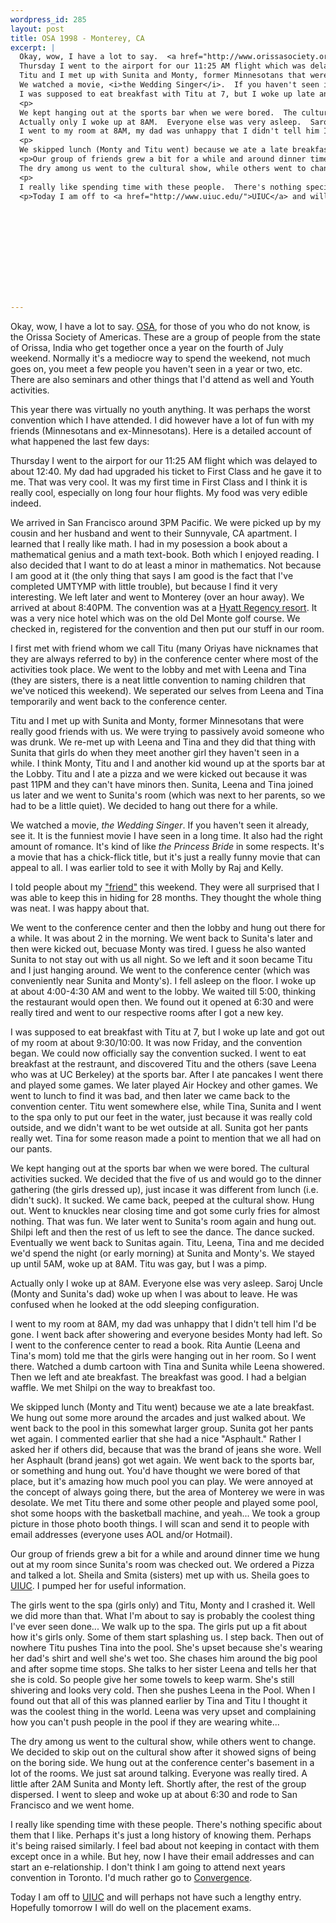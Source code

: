 ```yaml
--- 
wordpress_id: 285
layout: post
title: OSA 1998 - Monterey, CA
excerpt: |
  Okay, wow, I have a lot to say.  <a href="http://www.orissasociety.org">OSA</a>, for those of you who do not know, is the Orissa Society of Americas.  These are a group of people from the state of Orissa, India who get together once a year on the fourth of July weekend.  Normally it's a mediocre way to spend the weekend, not much goes on, you meet a few people you haven't seen in a year or two, etc.  There are also seminars and other things that I'd attend as well and Youth activities.<p>This year there was virtually no youth anything.  It was perhaps the worst convention which I have attended.  I did however have a lot of fun with my friends (Minnesotans and ex-Minnesotans).  Here is a detailed account of what happened the last few days:<p>
  Thursday I went to the airport for our 11:25 AM flight which was delayed to about 12:40.  My dad had upgraded his ticket to First Class and he gave it to me.  That was very cool.  It was my first time in First Class and I think it is really cool, especially on long four hour flights.  My food was very edible indeed.<p>We arrived in San Francisco around 3PM Pacific.  We were picked up by my cousin and her husband and went to their Sunnyvale, CA apartment.  I learned that I really like math.  I had in my posession a book about a mathematical genius and a math text-book.  Both which I enjoyed reading.  I also decided that I want to do at least a minor in mathematics.  Not because I am good at it (the only thing that says I am good is the fact that I've completed UMTYMP with little trouble), but because I find it very interesting.  We left later and went to Monterey (over an hour away).  We arrived at about 8:40PM.  The convention was at a <a href="http://www.hyatt.com/pages/m/mrydma.html">Hyatt Regency resort</a>.  It was a very nice hotel which was on the old Del Monte golf course.  We checked in, registered for the convention and then put our stuff in our room.<p>I first met with friend whom we call Titu (many Oriyas have nicknames that they are always referred to by) in the conference center where most of the activities took place.  We went to the lobby and met with Leena and Tina (they are sisters, there is a neat little convention to naming children that we've noticed this weekend).  We seperated our selves from Leena and Tina temporarily and went back to the conference center.<p>
  Titu and I met up with Sunita and Monty, former Minnesotans that were really good friends with us.  We were trying to passively avoid someone who was drunk.  We re-met up with Leena and Tina and they did that thing with Sunita that girls do when they meet another girl they haven't seen in a while.  I think Monty, Titu and I and another kid wound up at the sports bar at the Lobby.  Titu and I ate a pizza and we were kicked out because it was past 11PM and they can't have minors then.  Sunita, Leena and Tina joined us later and we went to Sunita's room (which was next to her parents, so we had to be a little quiet).  We decided to hang out there for a while.<p>
  We watched a movie, <i>the Wedding Singer</i>.  If you haven't seen it already, see it.  It is the funniest movie I have seen in a long time.  It also had the right amount of romance.  It's kind of like <i>the Princess Bride</i> in some respects.  It's a movie that has a chick-flick title, but it's just a really funny movie that can appeal to all.  I was earlier told to see it with Molly by Raj and Kelly.<p>I told people about my <a href="mailto:delmonte@ftmax.com">"friend"</a> this weekend.  They were all surprised that I was able to keep this in hiding for 28 months.  They thought the whole thing was neat.  I was happy about that.<p>We went to the conference center and then the lobby and hung out there for a while.  It was about 2 in the morning.  We went back to Sunita's later and then were kicked out, becuase Monty was tired.  I guess he also wanted Sunita to not stay out with us all night.  So we left and it soon became Titu and I just hanging around.  We went to the conference center (which was conveniently near Sunita and Monty's).  I fell asleep on the floor.  I woke up at about 4:00-4:30 AM and went to the lobby.  We waited till 5:00, thinking the restaurant would open then.  We found out it opened at 6:30 and were really tired and went to our respective rooms after I got a new key.<p>
  I was supposed to eat breakfast with Titu at 7, but I woke up late and got out of my room at about 9:30/10:00.  It was now Friday, and the convention began.  We could now officially say the convention sucked.  I went to eat breakfast at the restraunt, and discovered Titu and the others (save Leena who was at UC Berkeley) at the sports bar.  After I ate pancakes I went there and played some games.  We later played Air Hockey and other games.  We went to lunch to find it was bad, and then later we came back to the convention center.  Titu went somewhere else, while Tina, Sunita and I went to the spa only to put our feet in the water, just because it was really cold outside, and we didn't want to be wet outside at all.  Sunita got her pants really wet.  Tina for some reason made a point to mention that we all had on our pants.
  <p>
  We kept hanging out at the sports bar when we were bored.  The cultural activities sucked.  We decided that the five of us and would go to the dinner gathering (the girls dressed up), just incase it was different from lunch (i.e. didn't suck).  It sucked.  We came back, peeped at the cultural show.  Hung out.  Went to knuckles near closing time and got some curly fries for almost nothing.  That was fun.  We later went to Sunita's room again and hung out.  Shilpi left and then the rest of us left to see the dance.  The dance sucked.  Eventually we went back to Sunitas again.  Titu, Leena, Tina and me decided we'd spend the night (or early morning) at Sunita and Monty's.  We stayed up until 5AM, woke up at 8AM.  Titu was gay, but I was a pimp.<p>
  Actually only I woke up at 8AM.  Everyone else was very asleep.  Saroj Uncle (Monty and Sunita's dad) woke up when I was about to leave.  He was confused when he looked at the odd sleeping configuration.<p>
  I went to my room at 8AM, my dad was unhappy that I didn't tell him I'd be gone.  I went back after showering and everyone besides Monty had left.  So I went to the conference center to read a book.  Rita Auntie (Leena and Tina's mom) told me that the girls were hanging out in her room.  So I went there.  Watched a dumb cartoon with Tina and Sunita while Leena showered.  Then we left and ate breakfast.  The breakfast was good.  I had a belgian waffle.  We met Shilpi on the way to breakfast too.
  <p>
  We skipped lunch (Monty and Titu went) because we ate a late breakfast.  We hung out some more around the arcades and just walked about.  We went back to the pool in this somewhat larger group.  Sunita got her pants wet again.  I commented earlier that she had a nice "Asphault."  Rather I asked her if others did, because that was the brand of jeans she wore.  Well her Asphault (brand jeans) got wet again.  We went back to the sports bar, or something and hung out.  You'd have thought we were bored of that place, but it's amazing how much pool you can play.  We were annoyed at the concept of always going there, but the area of Monterey we were in was desolate.  We met Titu there and some other people and played some pool, shot some hoops with the basketball machine, and yeah...  We took a group picture in those photo booth things.  I will scan and send it to people with email addresses (everyone uses AOL and/or Hotmail).
  <p>Our group of friends grew a bit for a while and around dinner time we hung out at my room since Sunita's room was checked out.  We ordered a Pizza and talked a lot.  Sheila and Smita (sisters) met up with us.  Sheila goes to <a href="http://www.uiuc.edu">UIUC</a>.  I pumped her for useful information.<p>The girls went to the spa (girls only) and Titu, Monty and I crashed it.  Well we did more than that.  What I'm about to say is probably the coolest thing I've ever seen done...  We walk up to the spa.  The girls put up a fit about how it's girls only.  Some of them start splashing us.  I step back.  Then out of nowhere Titu pushes Tina into the pool.  She's upset because she's wearing her dad's shirt and well she's wet too.  She chases him around the big pool and after sopme time stops.  She talks to her sister Leena and tells her that she is cold.  So people give her some towels to keep warm.  She's still shivering and looks very cold.  Then she pushes Leena in the Pool.  When I found out that all of this was planned earlier by Tina and Titu I thought it was the coolest thing in the world.  Leena was very upset and complaining how you can't push people in the pool if they are wearing white...<p>
  The dry among us went to the cultural show, while others went to change.  We decided to skip out on the cultural show after it showed signs of being on the boring side.  We hung out at the conference center's basement in a lot of the rooms.  We just sat around talking.  Everyone was really tired.  A little after 2AM Sunita and Monty left.  Shortly after, the rest of the group dispersed.  I went to sleep and woke up at about 6:30 and rode to San Francisco and we went home.
  <p>
  I really like spending time with these people.  There's nothing specific about them that I like.  Perhaps it's just a long history of knowing them.  Perhaps it's being raised similarly.  I feel bad about not keeping in contact with them except once in a while.  But hey, now I have their email addresses and can start an e-relationship.  I don't think I am going to attend next years convention in Toronto.  I'd much rather go to <a href="http://www.convergence-con.org/">Convergence</a>.
  <p>Today I am off to <a href="http://www.uiuc.edu/">UIUC</a> and will perhaps not have such a lengthy entry.  Hopefully tomorrow I will do well on the placement exams.
  
  
  
  
  
  
  
  
  
  

---
```

Okay, wow, I have a lot to say.  <a href="http://www.orissasociety.org">OSA</a>, for those of you who do not know, is the Orissa Society of Americas.  These are a group of people from the state of Orissa, India who get together once a year on the fourth of July weekend.  Normally it's a mediocre way to spend the weekend, not much goes on, you meet a few people you haven't seen in a year or two, etc.  There are also seminars and other things that I'd attend as well and Youth activities.<p>This year there was virtually no youth anything.  It was perhaps the worst convention which I have attended.  I did however have a lot of fun with my friends (Minnesotans and ex-Minnesotans).  Here is a detailed account of what happened the last few days:<p>
Thursday I went to the airport for our 11:25 AM flight which was delayed to about 12:40.  My dad had upgraded his ticket to First Class and he gave it to me.  That was very cool.  It was my first time in First Class and I think it is really cool, especially on long four hour flights.  My food was very edible indeed.<p>We arrived in San Francisco around 3PM Pacific.  We were picked up by my cousin and her husband and went to their Sunnyvale, CA apartment.  I learned that I really like math.  I had in my posession a book about a mathematical genius and a math text-book.  Both which I enjoyed reading.  I also decided that I want to do at least a minor in mathematics.  Not because I am good at it (the only thing that says I am good is the fact that I've completed UMTYMP with little trouble), but because I find it very interesting.  We left later and went to Monterey (over an hour away).  We arrived at about 8:40PM.  The convention was at a <a href="http://www.hyatt.com/pages/m/mrydma.html">Hyatt Regency resort</a>.  It was a very nice hotel which was on the old Del Monte golf course.  We checked in, registered for the convention and then put our stuff in our room.<p>I first met with friend whom we call Titu (many Oriyas have nicknames that they are always referred to by) in the conference center where most of the activities took place.  We went to the lobby and met with Leena and Tina (they are sisters, there is a neat little convention to naming children that we've noticed this weekend).  We seperated our selves from Leena and Tina temporarily and went back to the conference center.<p>
Titu and I met up with Sunita and Monty, former Minnesotans that were really good friends with us.  We were trying to passively avoid someone who was drunk.  We re-met up with Leena and Tina and they did that thing with Sunita that girls do when they meet another girl they haven't seen in a while.  I think Monty, Titu and I and another kid wound up at the sports bar at the Lobby.  Titu and I ate a pizza and we were kicked out because it was past 11PM and they can't have minors then.  Sunita, Leena and Tina joined us later and we went to Sunita's room (which was next to her parents, so we had to be a little quiet).  We decided to hang out there for a while.<p>
We watched a movie, <i>the Wedding Singer</i>.  If you haven't seen it already, see it.  It is the funniest movie I have seen in a long time.  It also had the right amount of romance.  It's kind of like <i>the Princess Bride</i> in some respects.  It's a movie that has a chick-flick title, but it's just a really funny movie that can appeal to all.  I was earlier told to see it with Molly by Raj and Kelly.<p>I told people about my <a href="mailto:dontspammyfriend">"friend"</a> this weekend.  They were all surprised that I was able to keep this in hiding for 28 months.  They thought the whole thing was neat.  I was happy about that.<p>We went to the conference center and then the lobby and hung out there for a while.  It was about 2 in the morning.  We went back to Sunita's later and then were kicked out, becuase Monty was tired.  I guess he also wanted Sunita to not stay out with us all night.  So we left and it soon became Titu and I just hanging around.  We went to the conference center (which was conveniently near Sunita and Monty's).  I fell asleep on the floor.  I woke up at about 4:00-4:30 AM and went to the lobby.  We waited till 5:00, thinking the restaurant would open then.  We found out it opened at 6:30 and were really tired and went to our respective rooms after I got a new key.<p>
I was supposed to eat breakfast with Titu at 7, but I woke up late and got out of my room at about 9:30/10:00.  It was now Friday, and the convention began.  We could now officially say the convention sucked.  I went to eat breakfast at the restraunt, and discovered Titu and the others (save Leena who was at UC Berkeley) at the sports bar.  After I ate pancakes I went there and played some games.  We later played Air Hockey and other games.  We went to lunch to find it was bad, and then later we came back to the convention center.  Titu went somewhere else, while Tina, Sunita and I went to the spa only to put our feet in the water, just because it was really cold outside, and we didn't want to be wet outside at all.  Sunita got her pants really wet.  Tina for some reason made a point to mention that we all had on our pants.
<p>
We kept hanging out at the sports bar when we were bored.  The cultural activities sucked.  We decided that the five of us and would go to the dinner gathering (the girls dressed up), just incase it was different from lunch (i.e. didn't suck).  It sucked.  We came back, peeped at the cultural show.  Hung out.  Went to knuckles near closing time and got some curly fries for almost nothing.  That was fun.  We later went to Sunita's room again and hung out.  Shilpi left and then the rest of us left to see the dance.  The dance sucked.  Eventually we went back to Sunitas again.  Titu, Leena, Tina and me decided we'd spend the night (or early morning) at Sunita and Monty's.  We stayed up until 5AM, woke up at 8AM.  Titu was gay, but I was a pimp.<p>
Actually only I woke up at 8AM.  Everyone else was very asleep.  Saroj Uncle (Monty and Sunita's dad) woke up when I was about to leave.  He was confused when he looked at the odd sleeping configuration.<p>
I went to my room at 8AM, my dad was unhappy that I didn't tell him I'd be gone.  I went back after showering and everyone besides Monty had left.  So I went to the conference center to read a book.  Rita Auntie (Leena and Tina's mom) told me that the girls were hanging out in her room.  So I went there.  Watched a dumb cartoon with Tina and Sunita while Leena showered.  Then we left and ate breakfast.  The breakfast was good.  I had a belgian waffle.  We met Shilpi on the way to breakfast too.
<p>
We skipped lunch (Monty and Titu went) because we ate a late breakfast.  We hung out some more around the arcades and just walked about.  We went back to the pool in this somewhat larger group.  Sunita got her pants wet again.  I commented earlier that she had a nice "Asphault."  Rather I asked her if others did, because that was the brand of jeans she wore.  Well her Asphault (brand jeans) got wet again.  We went back to the sports bar, or something and hung out.  You'd have thought we were bored of that place, but it's amazing how much pool you can play.  We were annoyed at the concept of always going there, but the area of Monterey we were in was desolate.  We met Titu there and some other people and played some pool, shot some hoops with the basketball machine, and yeah...  We took a group picture in those photo booth things.  I will scan and send it to people with email addresses (everyone uses AOL and/or Hotmail).
<p>Our group of friends grew a bit for a while and around dinner time we hung out at my room since Sunita's room was checked out.  We ordered a Pizza and talked a lot.  Sheila and Smita (sisters) met up with us.  Sheila goes to <a href="http://www.uiuc.edu">UIUC</a>.  I pumped her for useful information.<p>The girls went to the spa (girls only) and Titu, Monty and I crashed it.  Well we did more than that.  What I'm about to say is probably the coolest thing I've ever seen done...  We walk up to the spa.  The girls put up a fit about how it's girls only.  Some of them start splashing us.  I step back.  Then out of nowhere Titu pushes Tina into the pool.  She's upset because she's wearing her dad's shirt and well she's wet too.  She chases him around the big pool and after sopme time stops.  She talks to her sister Leena and tells her that she is cold.  So people give her some towels to keep warm.  She's still shivering and looks very cold.  Then she pushes Leena in the Pool.  When I found out that all of this was planned earlier by Tina and Titu I thought it was the coolest thing in the world.  Leena was very upset and complaining how you can't push people in the pool if they are wearing white...<p>
The dry among us went to the cultural show, while others went to change.  We decided to skip out on the cultural show after it showed signs of being on the boring side.  We hung out at the conference center's basement in a lot of the rooms.  We just sat around talking.  Everyone was really tired.  A little after 2AM Sunita and Monty left.  Shortly after, the rest of the group dispersed.  I went to sleep and woke up at about 6:30 and rode to San Francisco and we went home.
<p>
I really like spending time with these people.  There's nothing specific about them that I like.  Perhaps it's just a long history of knowing them.  Perhaps it's being raised similarly.  I feel bad about not keeping in contact with them except once in a while.  But hey, now I have their email addresses and can start an e-relationship.  I don't think I am going to attend next years convention in Toronto.  I'd much rather go to <a href="http://www.convergence-con.org/">Convergence</a>.
<p>Today I am off to <a href="http://www.uiuc.edu/">UIUC</a> and will perhaps not have such a lengthy entry.  Hopefully tomorrow I will do well on the placement exams.










